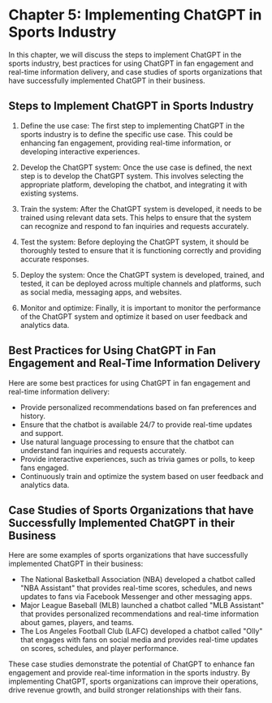 Chapter 5: Implementing ChatGPT in Sports Industry
==================================================

In this chapter, we will discuss the steps to implement ChatGPT in the sports industry, best practices for using ChatGPT in fan engagement and real-time information delivery, and case studies of sports organizations that have successfully implemented ChatGPT in their business.

Steps to Implement ChatGPT in Sports Industry
---------------------------------------------

1. Define the use case: The first step to implementing ChatGPT in the sports industry is to define the specific use case. This could be enhancing fan engagement, providing real-time information, or developing interactive experiences.

2. Develop the ChatGPT system: Once the use case is defined, the next step is to develop the ChatGPT system. This involves selecting the appropriate platform, developing the chatbot, and integrating it with existing systems.

3. Train the system: After the ChatGPT system is developed, it needs to be trained using relevant data sets. This helps to ensure that the system can recognize and respond to fan inquiries and requests accurately.

4. Test the system: Before deploying the ChatGPT system, it should be thoroughly tested to ensure that it is functioning correctly and providing accurate responses.

5. Deploy the system: Once the ChatGPT system is developed, trained, and tested, it can be deployed across multiple channels and platforms, such as social media, messaging apps, and websites.

6. Monitor and optimize: Finally, it is important to monitor the performance of the ChatGPT system and optimize it based on user feedback and analytics data.

Best Practices for Using ChatGPT in Fan Engagement and Real-Time Information Delivery
-------------------------------------------------------------------------------------

Here are some best practices for using ChatGPT in fan engagement and real-time information delivery:

* Provide personalized recommendations based on fan preferences and history.
* Ensure that the chatbot is available 24/7 to provide real-time updates and support.
* Use natural language processing to ensure that the chatbot can understand fan inquiries and requests accurately.
* Provide interactive experiences, such as trivia games or polls, to keep fans engaged.
* Continuously train and optimize the system based on user feedback and analytics data.

Case Studies of Sports Organizations that have Successfully Implemented ChatGPT in their Business
-------------------------------------------------------------------------------------------------

Here are some examples of sports organizations that have successfully implemented ChatGPT in their business:

* The National Basketball Association (NBA) developed a chatbot called "NBA Assistant" that provides real-time scores, schedules, and news updates to fans via Facebook Messenger and other messaging apps.
* Major League Baseball (MLB) launched a chatbot called "MLB Assistant" that provides personalized recommendations and real-time information about games, players, and teams.
* The Los Angeles Football Club (LAFC) developed a chatbot called "Olly" that engages with fans on social media and provides real-time updates on scores, schedules, and player performance.

These case studies demonstrate the potential of ChatGPT to enhance fan engagement and provide real-time information in the sports industry. By implementing ChatGPT, sports organizations can improve their operations, drive revenue growth, and build stronger relationships with their fans.
